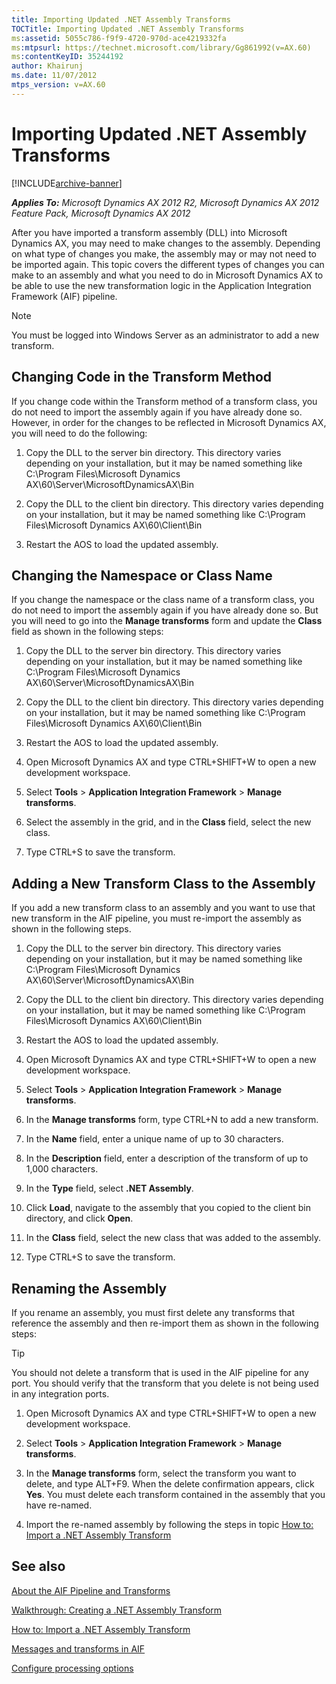 ```yaml
---
title: Importing Updated .NET Assembly Transforms
TOCTitle: Importing Updated .NET Assembly Transforms
ms:assetid: 5055c786-f9f9-4720-970d-ace4219332fa
ms:mtpsurl: https://technet.microsoft.com/library/Gg861992(v=AX.60)
ms:contentKeyID: 35244192
author: Khairunj
ms.date: 11/07/2012
mtps_version: v=AX.60
---
```


# Importing Updated .NET Assembly Transforms 


[!INCLUDE[archive-banner](includes/archive-banner.md)]


_**Applies To:** Microsoft Dynamics AX 2012 R2, Microsoft Dynamics AX 2012 Feature Pack, Microsoft Dynamics AX 2012_

After you have imported a transform assembly (DLL) into Microsoft Dynamics AX, you may need to make changes to the assembly. Depending on what type of changes you make, the assembly may or may not need to be imported again. This topic covers the different types of changes you can make to an assembly and what you need to do in Microsoft Dynamics AX to be able to use the new transformation logic in the Application Integration Framework (AIF) pipeline.


> [!NOTE]
> <P>You must be logged into Windows Server as an administrator to add a new transform.</P>



## Changing Code in the Transform Method

If you change code within the Transform method of a transform class, you do not need to import the assembly again if you have already done so. However, in order for the changes to be reflected in Microsoft Dynamics AX, you will need to do the following:

1.  Copy the DLL to the server bin directory. This directory varies depending on your installation, but it may be named something like C:\\Program Files\\Microsoft Dynamics AX\\60\\Server\\MicrosoftDynamicsAX\\Bin

2.  Copy the DLL to the client bin directory. This directory varies depending on your installation, but it may be named something like C:\\Program Files\\Microsoft Dynamics AX\\60\\Client\\Bin

3.  Restart the AOS to load the updated assembly.

## Changing the Namespace or Class Name

If you change the namespace or the class name of a transform class, you do not need to import the assembly again if you have already done so. But you will need to go into the **Manage transforms** form and update the **Class** field as shown in the following steps:

1.  Copy the DLL to the server bin directory. This directory varies depending on your installation, but it may be named something like C:\\Program Files\\Microsoft Dynamics AX\\60\\Server\\MicrosoftDynamicsAX\\Bin

2.  Copy the DLL to the client bin directory. This directory varies depending on your installation, but it may be named something like C:\\Program Files\\Microsoft Dynamics AX\\60\\Client\\Bin

3.  Restart the AOS to load the updated assembly.

4.  Open Microsoft Dynamics AX and type CTRL+SHIFT+W to open a new development workspace.

5.  Select **Tools** \> **Application Integration Framework** \> **Manage transforms**.

6.  Select the assembly in the grid, and in the **Class** field, select the new class.

7.  Type CTRL+S to save the transform.

## Adding a New Transform Class to the Assembly

If you add a new transform class to an assembly and you want to use that new transform in the AIF pipeline, you must re-import the assembly as shown in the following steps.

1.  Copy the DLL to the server bin directory. This directory varies depending on your installation, but it may be named something like C:\\Program Files\\Microsoft Dynamics AX\\60\\Server\\MicrosoftDynamicsAX\\Bin

2.  Copy the DLL to the client bin directory. This directory varies depending on your installation, but it may be named something like C:\\Program Files\\Microsoft Dynamics AX\\60\\Client\\Bin

3.  Restart the AOS to load the updated assembly.

4.  Open Microsoft Dynamics AX and type CTRL+SHIFT+W to open a new development workspace.

5.  Select **Tools** \> **Application Integration Framework** \> **Manage transforms**.

6.  In the **Manage transforms** form, type CTRL+N to add a new transform.

7.  In the **Name** field, enter a unique name of up to 30 characters.

8.  In the **Description** field, enter a description of the transform of up to 1,000 characters.

9.  In the **Type** field, select **.NET Assembly**.

10. Click **Load**, navigate to the assembly that you copied to the client bin directory, and click **Open**.

11. In the **Class** field, select the new class that was added to the assembly.

12. Type CTRL+S to save the transform.

## Renaming the Assembly

If you rename an assembly, you must first delete any transforms that reference the assembly and then re-import them as shown in the following steps:


> [!TIP]
> <P>You should not delete a transform that is used in the AIF pipeline for any port. You should verify that the transform that you delete is not being used in any integration ports.</P>



1.  Open Microsoft Dynamics AX and type CTRL+SHIFT+W to open a new development workspace.

2.  Select **Tools** \> **Application Integration Framework** \> **Manage transforms**.

3.  In the **Manage transforms** form, select the transform you want to delete, and type ALT+F9. When the delete confirmation appears, click **Yes**. You must delete each transform contained in the assembly that you have re-named.

4.  Import the re-named assembly by following the steps in topic [How to: Import a .NET Assembly Transform](how-to-import-a-net-assembly-transform.md)

## See also

[About the AIF Pipeline and Transforms](about-the-aif-pipeline-and-transforms.md)

[Walkthrough: Creating a .NET Assembly Transform](walkthrough-creating-a-net-assembly-transform.md)

[How to: Import a .NET Assembly Transform](how-to-import-a-net-assembly-transform.md)

[Messages and transforms in AIF](messages-and-transforms-in-aif.md)

[Configure processing options](configure-processing-options.md)

